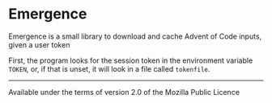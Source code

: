 # Emergence

Emergence is a small library to download and cache Advent of Code inputs, given a user token

First, the program looks for the session token in the environment variable `TOKEN`, or, if that is unset, it will look in a file called `tokenfile`.

---

Available under the terms of version 2.0 of the Mozilla Public Licence

